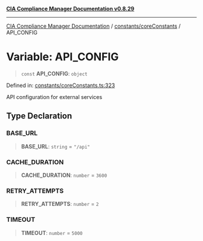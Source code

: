 [**CIA Compliance Manager Documentation v0.8.29**](../../../README.md)

***

[CIA Compliance Manager Documentation](../../../modules.md) / [constants/coreConstants](../README.md) / API\_CONFIG

# Variable: API\_CONFIG

> `const` **API\_CONFIG**: `object`

Defined in: [constants/coreConstants.ts:323](https://github.com/Hack23/cia-compliance-manager/blob/5836b4c74e2010cd05eca63c0016fd711c628ec9/src/constants/coreConstants.ts#L323)

API configuration for external services

## Type Declaration

### BASE\_URL

> **BASE\_URL**: `string` = `"/api"`

### CACHE\_DURATION

> **CACHE\_DURATION**: `number` = `3600`

### RETRY\_ATTEMPTS

> **RETRY\_ATTEMPTS**: `number` = `2`

### TIMEOUT

> **TIMEOUT**: `number` = `5000`
